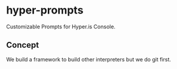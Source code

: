 # hyper-prompts
Customizable Prompts for Hyper.is Console.

## Concept

We build a framework to build other interpreters but we do git first.
